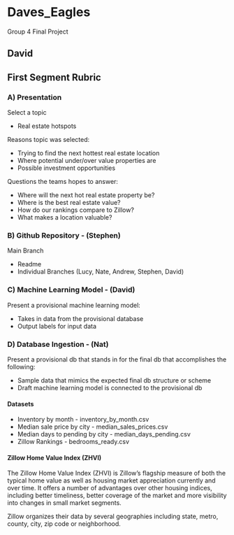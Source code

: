 # Daves_Eagles
Group 4 Final Project
## David

## First Segment Rubric

### A) Presentation
Select a topic
  - Real estate hotspots

Reasons topic was selected:
  - Trying to find the next hottest real estate location
  - Where potential under/over value properties are
  - Possible investment opportunities

Questions the teams hopes to answer:  
  - Where will the next hot real estate property be?
  - Where is the best real estate value?
  - How do our rankings compare to Zillow?
  - What makes a location valuable?

### B) Github Repository - (Stephen)
Main Branch
  - Readme
  - Individual Branches (Lucy, Nate, Andrew, Stephen, David)

### C) Machine Learning Model - (David)
Present a provisional machine learning model:
  - Takes in data from the provisional database
  - Output labels for input data

### D) Database Ingestion - (Nat)
Present a provisional db that stands in for the final db that accomplishes the following:
  - Sample data that mimics the expected final db structure or scheme
  - Draft machine learning model is connected to the provisional db

#### Datasets
- Inventory by month - inventory_by_month.csv
- Median sale price by city - median_sales_prices.csv
- Median days to pending by city - median_days_pending.csv
- Zillow Rankings - bedrooms_ready.csv


#### Zillow Home Value Index (ZHVI)
The Zillow Home Value Index (ZHVI) is Zillow’s flagship measure of both the typical home value as well as housing market appreciation currently and over time. It offers a number of advantages over other housing indices, including better timeliness, better coverage of the market and more visibility into changes in small market segments.

Zillow organizes their data by several geographies including state, metro, county, city, zip code or neighborhood. 
